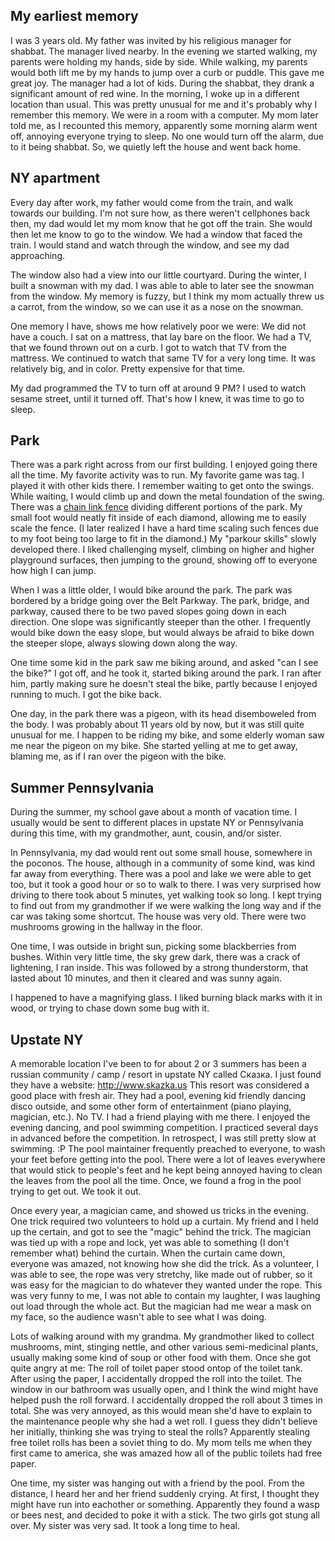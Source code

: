 ## My earliest memory

I was 3 years old. My father was invited by his religious manager for shabbat.
The manager lived nearby. In the evening we started walking, my parents were holding my hands, side by side.
While walking, my parents would both lift me by my hands to jump over a curb or puddle. This gave me great joy.
The manager had a lot of kids. During the shabbat, they drank a significant amount of red wine.
In the morning, I woke up in a different location than usual. This was pretty unusual for me and it's probably why I remember this memory. We were in a room with a computer.
My mom later told me, as I recounted this memory, apparently some morning alarm went off, annoying everyone trying to sleep.
No one would turn off the alarm, due to it being shabbat.
So, we quietly left the house and went back home.

## NY apartment

Every day after work, my father would come from the train, and walk towards our building.
I'm not sure how, as there weren't cellphones back then, my dad would let my mom know that he got off the train.
She would then let me know to go to the window.
We had a window that faced the train. I would stand and watch through the window, and see my dad approaching.

The window also had a view into our little courtyard.
During the winter, I built a snowman with my dad. I was able to able to later see the snowman from the window.
My memory is fuzzy, but I think my mom actually threw us a carrot, from the window, so we can use it as a nose on the snowman.

One memory I have, shows me how relatively poor we were: We did not have a couch.
I sat on a mattress, that lay bare on the floor. We had a TV, that we found thrown out on a curb.
I got to watch that TV from the mattress. We continued to watch that same TV for a very long time. It was relatively big, and in color. Pretty expensive for that time.

My dad programmed the TV to turn off at around 9 PM? I used to watch sesame street, until it turned off. That's how I knew, it was time to go to sleep.

## Park

There was a park right across from our first building. I enjoyed going there all the time.
My favorite activity was to run. My favorite game was tag. I played it with other kids there.
I remember waiting to get onto the swings. While waiting, I would climb up and down the metal foundation of the swing.
There was a [chain link fence](https://en.wikipedia.org/wiki/Chain-link_fencing) dividing different portions of the park.
My small foot would neatly fit inside of each diamond, allowing me to easily scale the fence. (I later realized I have a hard time scaling such fences due to my foot being too large to fit in the diamond.)
My "parkour skills" slowly developed there.
I liked challenging myself, climbing on higher and higher playground surfaces, then jumping to the ground, showing off to everyone how high I can jump.

When I was a little older, I would bike around the park.
The park was bordered by a bridge going over the Belt Parkway. The park, bridge, and parkway, caused there to be two paved slopes going down in each direction.
One slope was significantly steeper than the other. I frequently would bike down the easy slope, but would always be afraid to bike down the steeper slope, always slowing down along the way.

One time some kid in the park saw me biking around, and asked "can I see the bike?" I got off, and he took it, started biking around the park. I ran after him, partly making sure he doesn't steal the bike, partly because I enjoyed running to much. I got the bike back.

One day, in the park there was a pigeon, with its head disemboweled from the body. I was probably about 11 years old by now, but it was still quite unusual for me. I happen to be riding my bike, and some elderly woman saw me near the pigeon on my bike. She started yelling at me to get away, blaming me, as if I ran over the pigeon with the bike.

## Summer Pennsylvania

During the summer, my school gave about a month of vacation time. I usually would be sent to different places in upstate NY or Pennsylvania during this time, with my grandmother, aunt, cousin, and/or sister.

In Pennsylvania, my dad would rent out some small house, somewhere in the poconos. The house, although in a community of some kind, was kind far away from everything. There was a pool and lake we were able to get too, but it took a good hour or so to walk to there. I was very surprised how driving to there took about 5 minutes, yet walking took so long. I kept trying to find out from my grandmother if we were walking the long way and if the car was taking some shortcut.
The house was very old. There were two mushrooms growing in the hallway in the floor.

One time, I was outside in bright sun, picking some blackberries from bushes. Within very little time, the sky grew dark, there was a crack of lightening, I ran inside. This was followed by a strong thunderstorm, that lasted about 10 minutes, and then it cleared and was sunny again.

I happened to have a magnifying glass. I liked burning black marks with it in wood, or trying to chase down some bug with it.

## Upstate NY

A memorable location I've been to for about 2 or 3 summers has been a russian community / camp / resort in upstate NY called Сказка. I just found they have a website: http://www.skazka.us
This resort was considered a good place with fresh air. They had a pool, evening kid friendly dancing disco outside, and some other form of entertainment (piano playing, magician, etc.). No TV.
I had a friend playing with me there. I enjoyed the evening dancing, and pool swimming competition. I practiced several days in advanced before the competition. In retrospect, I was still pretty slow at swimming. :P
The pool maintainer frequently preached to everyone, to wash your feet before getting into the pool. There were a lot of leaves everywhere that would stick to people's feet and he kept being annoyed having to clean the leaves from the pool all the time.
Once, we found a frog in the pool trying to get out. We took it out.

Once every year, a magician came, and showed us tricks in the evening. One trick required two volunteers to hold up a curtain. My friend and I held up the certain, and got to see the "magic" behind the trick. The magician was tied up with a rope and lock, yet was able to something (I don't remember what) behind the curtain. When the curtain came down, everyone was amazed, not knowing how she did the trick. As a volunteer, I was able to see, the rope was very stretchy, like made out of rubber, so it was easy for the magician to do whatever they wanted under the rope. This was very funny to me, I was not able to contain my laughter, I was laughing out load through the whole act. But the magician had me wear a mask on my face, so the audience wasn't able to see what I was doing.

Lots of walking around with my grandma.
My grandmother liked to collect mushrooms, mint, stinging nettle, and other various semi-medicinal plants, usually making some kind of soup or other food with them.
Once she got quite angry at me:
The roll of toilet paper stood ontop of the toilet tank. After using the paper, I accidentally dropped the roll into the toilet.
The window in our bathroom was usually open, and I think the wind might have helped push the roll forward.
I accidentally dropped the roll about 3 times in total. She was very annoyed, as this would mean she'd have to explain to the maintenance people why she had a wet roll. I guess they didn't believe her initially, thinking she was trying to steal the rolls?
Apparently stealing free toilet rolls has been a soviet thing to do. My mom tells me when they first came to america, she was amazed how all of the public toilets had free paper.

One time, my sister was hanging out with a friend by the pool. From the distance, I heard her and her friend suddenly crying. At first, I thought they might have run into eachother or something. Apparently they found a wasp or bees nest, and decided to poke it with a stick. The two girls got stung all over. My sister was very sad. It took a long time to heal.
